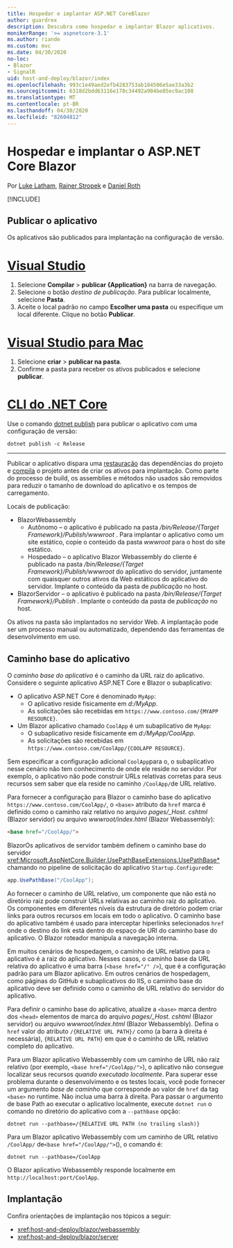 ```yaml
---
title: Hospedar e implantar ASP.NET CoreBlazor
author: guardrex
description: Descubra como hospedar e implantar Blazor aplicativos.
monikerRange: '>= aspnetcore-3.1'
ms.author: riande
ms.custom: mvc
ms.date: 04/30/2020
no-loc:
- Blazor
- SignalR
uid: host-and-deploy/blazor/index
ms.openlocfilehash: 993c1e49aed2efb4283753ab184506e5ae33a3b2
ms.sourcegitcommit: 6318d2bdd63116e178c34492a904be85ec9ac108
ms.translationtype: MT
ms.contentlocale: pt-BR
ms.lasthandoff: 04/30/2020
ms.locfileid: "82604812"
---
```

# <a name="host-and-deploy-aspnet-core-blazor"></a>Hospedar e implantar o ASP.NET Core Blazor

Por [Luke Latham](https://github.com/guardrex), [Rainer Stropek](https://www.timecockpit.com) e [Daniel Roth](https://github.com/danroth27)

[!INCLUDE[](~/includes/blazorwasm-preview-notice.md)]

## <a name="publish-the-app"></a>Publicar o aplicativo

Os aplicativos são publicados para implantação na configuração de versão.

# <a name="visual-studio"></a>[Visual Studio](#tab/visual-studio)

1. Selecione **Compilar** > **publicar {Application}** na barra de navegação.
1. Selecione o botão *destino de publicação*. Para publicar localmente, selecione **Pasta**.
1. Aceite o local padrão no campo **Escolher uma pasta** ou especifique um local diferente. Clique no botão **Publicar**.

# <a name="visual-studio-for-mac"></a>[Visual Studio para Mac](#tab/visual-studio-mac)

1. Selecione **criar** > **publicar na pasta**.
1. Confirme a pasta para receber os ativos publicados e selecione **publicar**.

# <a name="net-core-cli"></a>[CLI do .NET Core](#tab/netcore-cli)

Use o comando [dotnet publish](/dotnet/core/tools/dotnet-publish) para publicar o aplicativo com uma configuração de versão:

```dotnetcli
dotnet publish -c Release
```

---

Publicar o aplicativo dispara uma [restauração](/dotnet/core/tools/dotnet-restore) das dependências do projeto e [compila](/dotnet/core/tools/dotnet-build) o projeto antes de criar os ativos para implantação. Como parte do processo de build, os assemblies e métodos não usados são removidos para reduzir o tamanho de download do aplicativo e os tempos de carregamento.

Locais de publicação:

* BlazorWebassembly
  * Autônomo &ndash; o aplicativo é publicado na pasta */bin/Release/{Target Framework}/Publish/wwwroot* . Para implantar o aplicativo como um site estático, copie o conteúdo da pasta *wwwroot* para o host do site estático.
  * Hospedado &ndash; o aplicativo Blazor Webassembly do cliente é publicado na pasta */bin/Release/{Target Framework}/Publish/wwwroot* do aplicativo do servidor, juntamente com quaisquer outros ativos da Web estáticos do aplicativo do servidor. Implante o conteúdo da pasta de *publicação* no host.
* BlazorServidor &ndash; o aplicativo é publicado na pasta */bin/Release/{Target Framework}/Publish* . Implante o conteúdo da pasta de *publicação* no host.

Os ativos na pasta são implantados no servidor Web. A implantação pode ser um processo manual ou automatizado, dependendo das ferramentas de desenvolvimento em uso.

## <a name="app-base-path"></a>Caminho base do aplicativo

O *caminho base do aplicativo* é o caminho da URL raiz do aplicativo. Considere o seguinte aplicativo ASP.NET Core e Blazor o subaplicativo:

* O aplicativo ASP.NET Core é denominado `MyApp`:
  * O aplicativo reside fisicamente em *d:/MyApp*.
  * As solicitações são recebidas em `https://www.contoso.com/{MYAPP RESOURCE}`.
* Um Blazor aplicativo chamado `CoolApp` é um subaplicativo de `MyApp`:
  * O subaplicativo reside fisicamente em *d:/MyApp/CoolApp*.
  * As solicitações são recebidas em `https://www.contoso.com/CoolApp/{COOLAPP RESOURCE}`.

Sem especificar a configuração adicional `CoolApp`para o, o subaplicativo nesse cenário não tem conhecimento de onde ele reside no servidor. Por exemplo, o aplicativo não pode construir URLs relativas corretas para seus recursos sem saber que ela reside no caminho `/CoolApp/`de URL relativo.

Para fornecer a configuração para Blazor o caminho base do aplicativo `https://www.contoso.com/CoolApp/`, o `<base>` atributo da `href` marca é definido como o caminho raiz relativo no arquivo *pages/_Host. cshtml* (Blazor servidor) ou arquivo *wwwroot/index.html* (Blazor Webassembly):

```html
<base href="/CoolApp/">
```

BlazorOs aplicativos de servidor também definem o caminho base do servidor <xref:Microsoft.AspNetCore.Builder.UsePathBaseExtensions.UsePathBase*> chamando no pipeline de solicitação do aplicativo `Startup.Configure`de:

```csharp
app.UsePathBase("/CoolApp");
```

Ao fornecer o caminho de URL relativo, um componente que não está no diretório raiz pode construir URLs relativas ao caminho raiz do aplicativo. Os componentes em diferentes níveis da estrutura de diretório podem criar links para outros recursos em locais em todo o aplicativo. O caminho base do aplicativo também é usado para interceptar hiperlinks selecionados `href` onde o destino do link está dentro do espaço de URI do caminho base do aplicativo. O Blazor roteador manipula a navegação interna.

Em muitos cenários de hospedagem, o caminho de URL relativo para o aplicativo é a raiz do aplicativo. Nesses casos, o caminho base da URL relativa do aplicativo é uma barra (`<base href="/" />`), que é a configuração padrão para um Blazor aplicativo. Em outros cenários de hospedagem, como páginas do GitHub e subaplicativos do IIS, o caminho base do aplicativo deve ser definido como o caminho de URL relativo do servidor do aplicativo.

Para definir o caminho base do aplicativo, atualize a `<base>` marca dentro dos `<head>` elementos de marca do arquivo *pages/_Host. cshtml* (Blazor servidor) ou arquivo *wwwroot/index.html* (Blazor Webassembly). Defina o `href` valor do atributo `/{RELATIVE URL PATH}/` como (a barra à direita é necessária), `{RELATIVE URL PATH}` em que é o caminho de URL relativo completo do aplicativo.

Para um Blazor aplicativo Webassembly com um caminho de URL não raiz relativo (por exemplo, `<base href="/CoolApp/">`), o aplicativo não consegue localizar seus recursos *quando executado localmente*. Para superar esse problema durante o desenvolvimento e os testes locais, você pode fornecer um argumento *base de caminho* que corresponde ao valor de `href` da tag `<base>` no runtime. Não inclua uma barra à direita. Para passar o argumento de base Path ao executar o aplicativo localmente, execute `dotnet run` o comando no diretório do aplicativo com a `--pathbase` opção:

```dotnetcli
dotnet run --pathbase=/{RELATIVE URL PATH (no trailing slash)}
```

Para um Blazor aplicativo Webassembly com um caminho de URL relativo `/CoolApp/` de`<base href="/CoolApp/">`(), o comando é:

```dotnetcli
dotnet run --pathbase=/CoolApp
```

O Blazor aplicativo Webassembly responde localmente em `http://localhost:port/CoolApp`.

## <a name="deployment"></a>Implantação

Confira orientações de implantação nos tópicos a seguir:

* <xref:host-and-deploy/blazor/webassembly>
* <xref:host-and-deploy/blazor/server>
